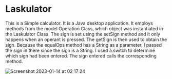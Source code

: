 # Laskulator
This is a Simple calculator. It is a Java desktop application. 
It employs methods from the model Operation Class, which object was  instantiated in the Laskulator Class. 
The sign is set using the setSign method and it only happens when an operant is pressed. 
The getSign is then used to obtain the sign. Because the 
equalOps method has a String as a parameter, I passed the sign in there since the sign is a String. 
I used a switch to determine which sign had been entered. The sign entered calls the corresponding
method.


![Screenshot 2023-01-14 at 02 17 24](https://user-images.githubusercontent.com/57866950/212446290-d8641220-42dd-4058-9ccc-740d4cb45c2b.png)

